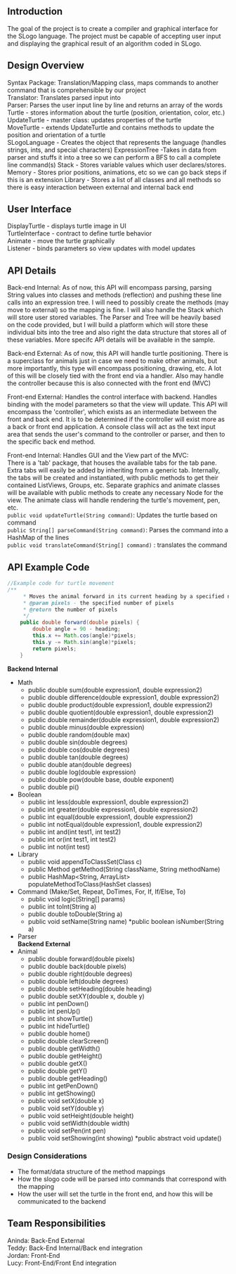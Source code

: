 ## Introduction
The goal of the project is to create a compiler and graphical interface for the SLogo language. The project must be capable of accepting user input and displaying the graphical result of an algorithm coded in SLogo.


## Design Overview
Syntax Package: Translation/Mapping class, maps commands to another command that is comprehensible by our project  
Translator: Translates parsed input into   
Parser: Parses the user input line by line and returns an array of the words  
Turtle - stores information about the turtle (position, orientation, color, etc.)  
UpdateTurtle - master class: updates properties of the turtle  
MoveTurtle - extends UpdateTurtle and contains methods to update the position and orientation of a turtle   
SLogoLanguage - Creates the object that represents the language (handles strings, ints, and special characters) 
ExpressionTree -Takes in data from parser and stuffs it into a tree so we can perform a BFS to call a complete line command(s)
Stack - Stores variable values which user declares/stores.  
Memory - Stores prior positions, animations, etc so we can go back steps if this is an extension
Library - Stores a list of all classes and all methods so there is easy interaction between external and internal back end
## User Interface
DisplayTurtle - displays turtle image in UI  
TurtleInterface - contract to define turtle behavior  
Animate - move the turtle graphically  
Listener - binds parameters so view updates with model updates

## API Details 
Back-end Internal: As of now, this API will encompass parsing, parsing String values into classes and methods (reflection)
and pushing these line calls into an expression tree.  I will need to possibly create the methods (may move to external) so
the mapping is fine.  I will also handle the Stack which will store user stored variables.  The Parser and Tree will be 
heavily based on the code provided, but I will build a platform which will store these individual bits into the tree and 
also right the data structure that stores all of these variables. More specifc API details will be available in the sample.

Back-end External: As of now, this API will handle turtle positioning.  There is a superclass for animals just in case we need
to make other animals, but more importantly, this type will encompass positioning, drawing, etc.  A lot of this will be closely 
tied with the front end via a handler.  Also may handle the controller because this is also connected with the front end (MVC)

Front-end External: Handles the control interface with backend. Handles binding with the model parameters so that the view will update.
This API will encompass the 'controller', which exists as an intermediate between the front and back end. It is to be determined if the controller
will exist more as a back or front end application. A console class will act as the text input area that sends the user's command to the 
controller or parser, and then to the specific back end method. 

Front-end Internal: Handles GUI and the View part of the MVC:<br />
There is a 'tab' package, that houses the available tabs for the tab pane. Extra tabs will easily be added by inheriting from a generic tab. 
Internally, the tabs will be created and instantiated, with public methods to get their contained ListViews, Groups, etc. 
Separate graphics and animate classes will be available with public methods to create any necessary Node for the view. The animate class will
handle rendering the turtle's movement, pen, etc. <br/>
```public void updateTurtle(String command)```: Updates the turtle based on command  <br/>
```public String[] parseCommand(String command)```: Parses the command into a HashMap of the lines  <br/>
```public void translateCommand(String[] command)``` : translates the command


## API Example Code
```java
//Example code for turtle movement 
/**
	 * Moves the animal forward in its current heading by a specified number of pixels
	 * @param pixels - the specified number of pixels
	 * @return the number of pixels
	 */
	public double forward(double pixels) {
		double angle = 90 - heading;
		this.x += Math.cos(angle)*pixels;
		this.y -= Math.sin(angle)*pixels;
		return pixels;
	}

```

**Backend Internal**
* Math 
    * public double sum(double expression1, double expression2) 
    * public double difference(double expression1, double expression2) 
    * public double product(double expression1, double expression2) 
    * public double quotient(double expression1, double expression2) 
    * public double remainder(double expression1, double expression2) 
    * public double minus(double expression) 
    * public double random(double max) 
    * public double sin(double degrees) 
    * public double cos(double degrees) 
    * public double tan(double degrees) 
    * public double atan(double degrees)
    * public double log(double expression) 
    * public double pow(double base, double exponent) 
    * public double pi() 
* Boolean 
    * public int less(double expression1, double expression2) 
    * public int greater(double expression1, double expression2) 
    * public int equal(double expression1, double expression2) 
    * public int notEqual(double expression1, double expression2) 
    * public int and(int test1, int test2)	
    * public int or(int test1, int test2)
    * public int not(int test)
* Library
    * public void appendToClassSet(Class c)
    * public Method getMethod(String className, String methodName)
    * public HashMap<String, ArrayList<Class>> populateMethodToClass(HashSet<Class> classes)
* Command (Make/Set, Repeat, DoTimes, For, If, If/Else, To)
    * public void logic(String[] params)
    * public int toInt(String a)
    * public double toDouble(String a)
    * public void setName(String name)
    *public boolean isNumber(String a)
* Parser </br>
**Backend External**
* Animal
    * public double forward(double pixels) 
    * public double back(double pixels) 
    * public double right(double degrees) 
    * public double left(double degrees) 
    * public double setHeading(double heading) 
    * public double setXY(double x, double y) 
    * public int penDown() 
    * public int penUp() 
    * public int showTurtle() 
    * public int hideTurtle() 
    * public double home() 
    * public double clearScreen() 
    * public double getWidth() 
    * public double getHeight() 
    * public double getX() 
    * public double getY() 
    * public double getHeading() 
    * public int getPenDown() 
    * public int getShowing() 
    * public void setX(double x) 
    * public void setY(double y) 
    * public void setHeight(double height) 
    * public void setWidth(double width) 
    * public void setPen(int pen) 
    * public void setShowing(int showing) 
    *public abstract void update()

### Design Considerations 
* The format/data structure of the method mappings
* How the slogo code will be parsed into commands that correspond with the mapping
* How the user will set the turtle in the front end, and how this will be communicated to the backend

## Team Responsibilities
Aninda: Back-End External<br/>
Teddy: Back-End Internal/Back end integration  <br/>
Jordan: Front-End<br/>
Lucy: Front-End/Front End integration